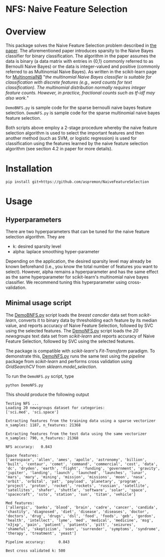
NFS: Naive Feature Selection
=======

# Overview
This package solves the Naive Feature Selection problem described in [the paper](https://arxiv.org/abs/1905.09884). The aforementioned paper introduces sparsity to the Naive Bayes classifier for binary classification. The algorithm in the paper assumes the data is binary (a data matrix with entries in {0,1} commonly referred to as Bernoulli Naive Bayes) or the data is integer-valued and positive (commonly referred to as Multinomial Naive Bayes). As written in the scikit-learn page for [MultinomialNB](https://scikit-learn.org/stable/modules/generated/sklearn.naive_bayes.MultinomialNB.html) "*the multinomial Naive Bayes classifier is suitable for classification with discrete features (e.g., word counts for text classification). The multinomial distribution normally requires integer feature counts. However, in practice, fractional counts such as tf-idf may also work.*"



``` DemoBNFS.py ``` is sample code for the sparse bernoulli naive bayes feature selection.
``` DemoNFS.py ``` is sample code for the sparse multinomial naive bayes feature selection.

Both scripts above employ a 2-stage procedure whereby the naive feature selection algorithm is used to select the important features and then another method (such as SVM, or logistic regression) is used for classification using the features learned by the naive feature selection algorithm (see section 4.2 in paper for more details).

# Installation

```
pip install git+https://github.com/aspremon/NaiveFeatureSelection
```

# Usage

## Hyperparameters

There are two hyperparameters that can be tuned for the naive feature selection algorithm. They are
* k: desired sparsity level
* alpha: laplace smoothing hyper-parameter

Depending on the application, the desired sparsity level may already be known beforehand (i.e., you know the total number of features you want to select). However, alpha remains a hyperparameter and has the same effect as the same hyperparameter for scikit-learn's multinomial naive bayes classifier. We recommend tuning this hyperparameter using cross-validation.

## Minimal usage script

The [DemoBNFS.py](DemoBNFS.py) script loads the *breast cancder* data set from *scikit-learn*, converts it to binary data by thresholding each feature by its median value, and reports accuracy of Naive Feature Selection, followed by SVC using the selected features. The [DemoNFS.py](DemoNFS.py) script loads the *20 newsgroups* text data set from *scikit-learn* and reports accuracy of Naive Feature Selection, followed by SVC using the selected features. 

The package is compatible with *scikit-learn*'s *Fit-Transform* paradigm. To demonstrate this, [DemoNFS.py](DemoNFS.py) runs the same test using the *pipeline* package from *scikit-learn* and performs cross validation using *GridSearchCV* from *sklearn.model_selection*.

To run the `DemoNFS.py` script, type
```
python DemoNFS.py
```

This should produce the following output

```
Testing NFS ...
Loading 20 newsgroups dataset for categories:
['sci.med', 'sci.space']

Extracting features from the training data using a sparse vectorizer
n_samples: 1187, n_features: 21368

Extracting features from the test data using the same vectorizer
n_samples: 790, n_features: 21368

NFS accuracy:   0.843

Space features:
['aerospace', 'allen', 'ames', 'apollo', 'astronomy', 'billion', 'built', 'centaur', 'comet', 'command', 'commercial', 'cost', 'data', 'dc', 'dryden', 'earth', 'flight', 'funding', 'government', 'gravity', 'jupiter', 'landing', 'launch', 'launched', 'launches', 'lunar', 'mars', 'mary', 'mining', 'mission', 'missions', 'moon', 'nasa', 'orbit', 'orbital', 'pat', 'payload', 'planetary', 'program', 'project', 'proton', 'rocket', 'rockets', 'russian', 'satellite', 'satellites', 'shafer', 'shuttle', 'software', 'solar', 'space', 'spacecraft', 'ssto', 'station', 'sun', 'titan', 'vehicle']

Med features:
['allergic', 'banks', 'blood', 'brain', 'cadre', 'cancer', 'candida', 'chastity', 'diagnosed', 'diet', 'disease', 'diseases', 'doctor', 'doctors', 'drug', 'drugs', 'dsl', 'food', 'foods', 'geb', 'gordon', 'health', 'intellect', 'lyme', 'med', 'medical', 'medicine', 'msg', 'n3jxp', 'pain', 'patient', 'patients', 'pitt', 'seizures', 'shameful', 'skepticism', 'soon', 'surrender', 'symptoms', 'syndrome', 'therapy', 'treatment', 'yeast']

Pipeline accuracy:      0.843

Best cross validated k: 500
```

